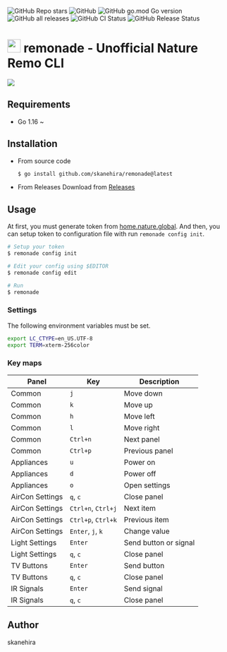 ![GitHub Repo stars](https://img.shields.io/github/stars/skanehira/remonade?style=social)
![GitHub](https://img.shields.io/github/license/skanehira/remonade)
![GitHub go.mod Go version](https://img.shields.io/github/go-mod/go-version/skanehira/remonade)
![GitHub all releases](https://img.shields.io/github/downloads/skanehira/remonade/total)
![GitHub CI Status](https://img.shields.io/github/workflow/status/skanehira/remonade/ci?label=CI)
![GitHub Release Status](https://img.shields.io/github/workflow/status/skanehira/remonade/Release?label=release)

# <img src="https://i.gyazo.com/85e13d8198dcb843ece467cad46350e7.png" width="30"/> remonade - Unofficial Nature Remo CLI

![](https://i.gyazo.com/e1e0e0e34c51b1bf1894bbd26a3f442b.png)

## Requirements
- Go 1.16 ~

## Installation
- From source code
  ```sh
  $ go install github.com/skanehira/remonade@latest
  ```
- From Releases
  Download from [Releases](https://github.com/skanehira/remonade/releases)

## Usage
At first, you must generate token from [home.nature.global](https://home.nature.global).
And then, you can setup token to configuration file with run `remonade config init`.

```sh
# Setup your token
$ remonade config init

# Edit your config using $EDITOR
$ remonade config edit

# Run
$ remonade
```

### Settings
The following environment variables must be set.

```sh
export LC_CTYPE=en_US.UTF-8
export TERM=xterm-256color
```

### Key maps

| Panel           | Key                | Description           |
|-----------------|--------------------|-----------------------|
| Common          | `j`                | Move down             |
| Common          | `k`                | Move up               |
| Common          | `h`                | Move left             |
| Common          | `l`                | Move right            |
| Common          | `Ctrl+n`           | Next panel            |
| Common          | `Ctrl+p`           | Previous panel        |
| Appliances      | `u`                | Power on              |
| Appliances      | `d`                | Power off             |
| Appliances      | `o`                | Open settings         |
| AirCon Settings | `q`, `c`           | Close panel           |
| AirCon Settings | `Ctrl+n`, `Ctrl+j` | Next item             |
| AirCon Settings | `Ctrl+p`, `Ctrl+k` | Previous item         |
| AirCon Settings | `Enter`, `j`, `k`  | Change value          |
| Light Settings  | `Enter`            | Send button or signal |
| Light Settings  | `q`, `c`           | Close panel           |
| TV Buttons      | `Enter`            | Send button           |
| TV Buttons      | `q`, `c`           | Close panel           |
| IR Signals      | `Enter`            | Send signal           |
| IR Signals      | `q`, `c`           | Close panel           |

## Author
skanehira
